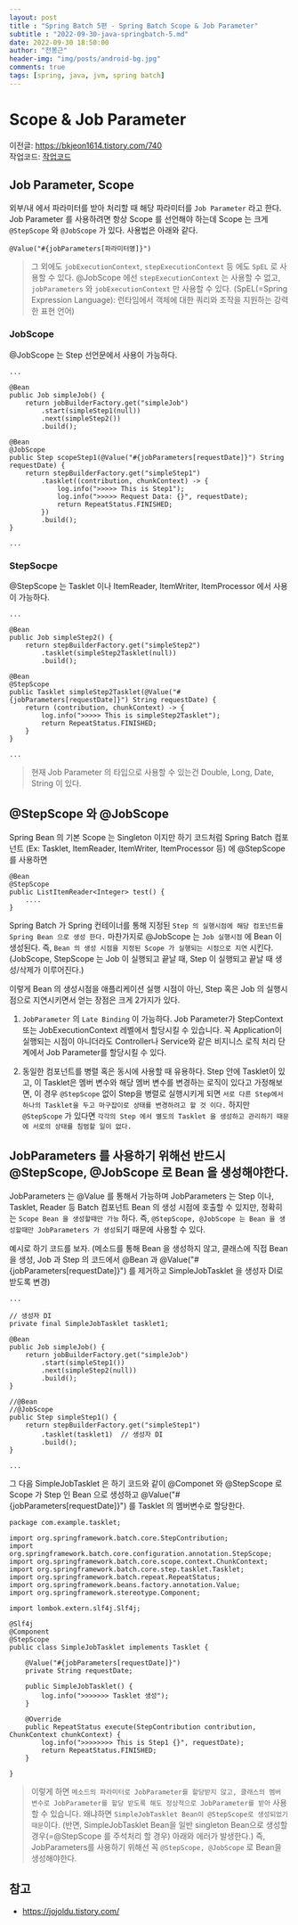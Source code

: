 ```yaml
---
layout: post
title : "Spring Batch 5편 - Spring Batch Scope & Job Parameter"
subtitle : "2022-09-30-java-springbatch-5.md"
date: 2022-09-30 18:50:00
author: "전봉근"
header-img: "img/posts/android-bg.jpg"
comments: true
tags: [spring, java, jvm, spring batch]
---
```


# Scope & Job Parameter
이전글: https://bkjeon1614.tistory.com/740   
작업코드: [작업코드](https://github.com/bkjeon1614/java-example-code/tree/develop/spring-batch-study/spring-batch-study-jpa)

## Job Parameter, Scope
외부/내 에서 파라미터를 받아 처리할 때 해당 파라미터를 `Job Parameter` 라고 한다.   
Job Parameter 를 사용하려면 항상 Scope 를 선언해야 하는데 Scope 는 크게 `@StepScope` 와 `@JobScope` 가 있다. 사용법은 아래와 같다.        
```
@Value("#{jobParameters[파라미터명]}")
```   
> 그 외에도 `jobExecutionContext`, `stepExecutionContext` 등 에도 `SpEL` 로 사용할 수 있다. @JobScope 에선 `stepExecutionContext` 는 사용할 수 없고, `jobParameters` 와 `jobExecutionContext` 만 사용할 수 있다. (SpEL(=Spring Expression Language): 런타임에서 객체에 대한 쿼리와 조작을 지원하는 강력한 표현 언어)

### JobScope
@JobScope 는 Step 선언문에서 사용이 가능하다.
```
...

@Bean
public Job simpleJob() {
    return jobBuilderFactory.get("simpleJob")
        .start(simpleStep1(null))
        .next(simpleStep2())
        .build();

@Bean
@JobScope
public Step scopeStep1(@Value("#{jobParameters[requestDate]}") String requestDate) {
    return stepBuilderFactory.get("simpleStep1")
        .tasklet((contribution, chunkContext) -> {
            log.info(">>>>> This is Step1");
            log.info(">>>>> Request Data: {}", requestDate);
            return RepeatStatus.FINISHED;
        })
        .build();
}

...
```

### StepSocpe
@StepScope 는 Tasklet 이나 ItemReader, ItemWriter, ItemProcessor 에서 사용이 가능하다.
```
...

@Bean
public Job simpleStep2() {
    return stepBuilderFactory.get("simpleStep2")
        .tasklet(simpleStep2Tasklet(null))
        .build();

@Bean
@StepScope
public Tasklet simpleStep2Tasklet(@Value("#{jobParameters[requestDate]}") String requestDate) {
    return (contribution, chunkContext) -> {
        log.info(">>>>> This is simpleStep2Tasklet");
        return RepeatStatus.FINISHED;
    }
}

...
```

> 현재 Job Parameter 의 타입으로 사용할 수 있는건 Double, Long, Date, String 이 있다.

## @StepScope 와 @JobScope
Spring Bean 의 기본 Scope 는 Singleton 이지만 하기 코드처럼 Spring Batch 컴포넌트 (Ex: Tasklet, ItemReader, ItemWriter, ItemProcessor 등) 에 @StepScope 를 사용하면 
```
@Bean
@StepScope
public ListItemReader<Integer> test() {
    ....
}
```
Spring Batch 가 Spring 컨테이너를 통해 지정된 `Step 의 실행시점에 해당 컴포넌트를 Spring Bean 으로 생성 한다.` 마찬가지로 @JobScope 는 `Job 실행시점` 에 Bean 이 생성된다. 즉, `Bean 의 생성 시점을 지정된 Scope 가 실행되는 시점으로 지연` 시킨다. (JobScope, StepScope 는 Job 이 실행되고 끝날 때, Step 이 실행되고 끝날 때 생성/삭제가 이루어진다.)   

이렇게 Bean 의 생성시점을 애플리케이션 실행 시점이 아닌, Step 혹은 Job 의 실행시점으로 지연시키면서 얻는 장점은 크게 2가지가 있다.

1. `JobParameter` 의 `Late Binding` 이 가능하다. 
Job Parameter가 StepContext 또는 JobExecutionContext 레벨에서 할당시킬 수 있습니다.
꼭 Application이 실행되는 시점이 아니더라도 Controller나 Service와 같은 비지니스 로직 처리 단계에서 Job Parameter를 할당시킬 수 있다.

2. 동일한 컴포넌트를 병렬 혹은 동시에 사용할 때 유용하다.
Step 안에 Tasklet이 있고, 이 Tasklet은 멤버 변수와 해당 멤버 변수를 변경하는 로직이 있다고 가정해보면, 이 경우 `@StepScope` 없이 Step을 병렬로 실행시키게 되면 `서로 다른 Step에서 하나의 Tasklet을 두고 마구잡이로 상태를 변경하려고 할 것 이다.` 하지만 `@StepScope` 가 있다면 `각각의 Step 에서 별도의 Tasklet 을 생성하고 관리하기 때문에 서로의 상태를 침범할 일이 없다.`

## JobParameters 를 사용하기 위해선 반드시 @StepScope, @JobScope 로 Bean 을 생성해야한다.
JobParameters 는 @Value 를 통해서 가능하며 JobParameters 는 Step 이나, Tasklet, Reader 등 Batch 컴포넌트 Bean 의 생성 시점에 호출할 수 있지만, 정확히는 `Scope Bean 을 생성할때만 가능` 하다. 즉, `@StepScope, @JobScope 는 Bean 을 생성할때만 JobParameters 가 생성`되기 때문에 사용할 수 있다.    

예시로 하기 코드를 보자. (메소드를 통해 Bean 을 생성하지 않고, 클래스에 직접 Bean 을 생성, Job 과 Step 의 코드에서 @Bean 과 @Value("#{jobParameters[requestDate]}") 를 제거하고 SimpleJobTasklet 을 생성자 DI로 받도록 변경)     
```
...

// 생성자 DI
private final SimpleJobTasklet tasklet1;

@Bean
public Job simpleJob() {
    return jobBuilderFactory.get("simpleJob")
        .start(simpleStep1())
        .next(simpleStep2(null))
        .build();
}

//@Bean
//@JobScope
public Step simpleStep1() {
    return stepBuilderFactory.get("simpleStep1")
        .tasklet(tasklet1)  // 생성자 DI
        .build();
}

...
```

그 다음 SimpleJobTasklet 은 하기 코드와 같이 @Componet 와 @StepScope 로 Scope 가 Step 인 Bean 으로 생성하고 @Value("#{jobParameters[requestDate]}") 를 Tasklet 의 멤버변수로 할당한다.
```
package com.example.tasklet;

import org.springframework.batch.core.StepContribution;
import org.springframework.batch.core.configuration.annotation.StepScope;
import org.springframework.batch.core.scope.context.ChunkContext;
import org.springframework.batch.core.step.tasklet.Tasklet;
import org.springframework.batch.repeat.RepeatStatus;
import org.springframework.beans.factory.annotation.Value;
import org.springframework.stereotype.Component;

import lombok.extern.slf4j.Slf4j;

@Slf4j
@Component
@StepScope
public class SimpleJobTasklet implements Tasklet {

	@Value("#{jobParameters[requestDate]}")
	private String requestDate;

	public SimpleJobTasklet() {
		log.info(">>>>>>> Tasklet 생성");
	}

	@Override
	public RepeatStatus execute(StepContribution contribution, ChunkContext chunkContext) {
		log.info(">>>>>>>> This is Step1 {}", requestDate);
		return RepeatStatus.FINISHED;
	}

}
```

> 이렇게 하면 `메소드의 파라미터로 JobParameter를 할당받지 않고, 클래스의 멤버 변수로 JobParameter를 할당 받도록 해도 정상적으로 JobParameter를 받아` 사용할 수 있습니다. 왜냐하면 `SimpleJobTasklet Bean이 @StepScope로 생성되었기 때문`이다. (반면, SimpleJobTasklet Bean을 일반 singleton Bean으로 생성할 경우(=@StepScope 를 주석처리 할 경우) 아래와 에러가 발생한다.) 즉, JobParameters를 사용하기 위해선 꼭 `@StepScope, @JobScope` 로 Bean을 생성해야한다.

## 참고
- https://jojoldu.tistory.com/